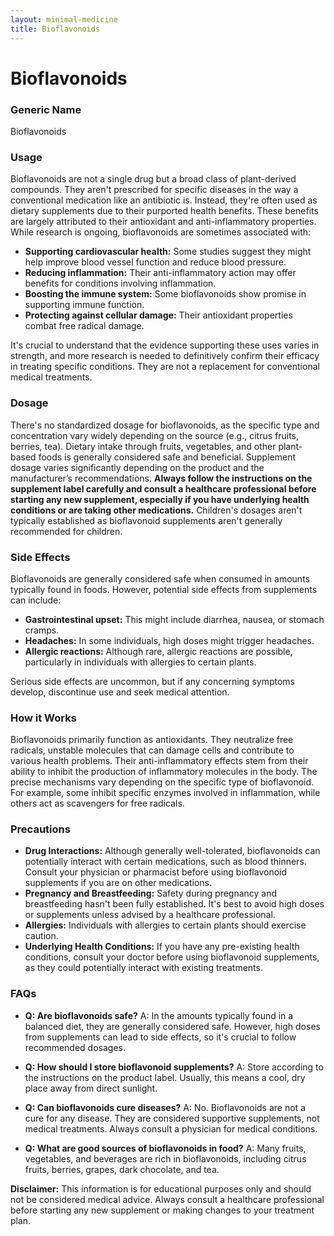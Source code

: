 ```yaml
---
layout: minimal-medicine
title: Bioflavonoids
---
```


# Bioflavonoids
### Generic Name
Bioflavonoids

### Usage

Bioflavonoids are not a single drug but a broad class of plant-derived compounds.  They aren't prescribed for specific diseases in the way a conventional medication like an antibiotic is. Instead, they're often used as dietary supplements due to their purported health benefits.  These benefits are largely attributed to their antioxidant and anti-inflammatory properties.  While research is ongoing, bioflavonoids are sometimes associated with:

* **Supporting cardiovascular health:** Some studies suggest they might help improve blood vessel function and reduce blood pressure.
* **Reducing inflammation:** Their anti-inflammatory action may offer benefits for conditions involving inflammation.
* **Boosting the immune system:** Some bioflavonoids show promise in supporting immune function.
* **Protecting against cellular damage:** Their antioxidant properties combat free radical damage.

It's crucial to understand that the evidence supporting these uses varies in strength, and more research is needed to definitively confirm their efficacy in treating specific conditions. They are not a replacement for conventional medical treatments.


### Dosage

There's no standardized dosage for bioflavonoids, as the specific type and concentration vary widely depending on the source (e.g., citrus fruits, berries, tea).  Dietary intake through fruits, vegetables, and other plant-based foods is generally considered safe and beneficial.  Supplement dosage varies significantly depending on the product and the manufacturer’s recommendations.  **Always follow the instructions on the supplement label carefully and consult a healthcare professional before starting any new supplement, especially if you have underlying health conditions or are taking other medications.**  Children's dosages aren't typically established as bioflavonoid supplements aren't generally recommended for children.


### Side Effects

Bioflavonoids are generally considered safe when consumed in amounts typically found in foods.  However, potential side effects from supplements can include:

* **Gastrointestinal upset:**  This might include diarrhea, nausea, or stomach cramps.
* **Headaches:** In some individuals, high doses might trigger headaches.
* **Allergic reactions:**  Although rare, allergic reactions are possible, particularly in individuals with allergies to certain plants.

Serious side effects are uncommon, but if any concerning symptoms develop, discontinue use and seek medical attention.


### How it Works

Bioflavonoids primarily function as antioxidants.  They neutralize free radicals, unstable molecules that can damage cells and contribute to various health problems.  Their anti-inflammatory effects stem from their ability to inhibit the production of inflammatory molecules in the body.  The precise mechanisms vary depending on the specific type of bioflavonoid.  For example, some inhibit specific enzymes involved in inflammation, while others act as scavengers for free radicals.


### Precautions

* **Drug Interactions:** Although generally well-tolerated, bioflavonoids can potentially interact with certain medications, such as blood thinners.  Consult your physician or pharmacist before using bioflavonoid supplements if you are on other medications.
* **Pregnancy and Breastfeeding:**  Safety during pregnancy and breastfeeding hasn't been fully established.  It's best to avoid high doses or supplements unless advised by a healthcare professional.
* **Allergies:** Individuals with allergies to certain plants should exercise caution.
* **Underlying Health Conditions:**  If you have any pre-existing health conditions, consult your doctor before using bioflavonoid supplements, as they could potentially interact with existing treatments.

### FAQs

* **Q: Are bioflavonoids safe?**  A:  In the amounts typically found in a balanced diet, they are generally considered safe. However, high doses from supplements can lead to side effects, so it's crucial to follow recommended dosages.

* **Q: How should I store bioflavonoid supplements?**  A: Store according to the instructions on the product label. Usually, this means a cool, dry place away from direct sunlight.

* **Q:  Can bioflavonoids cure diseases?** A: No. Bioflavonoids are not a cure for any disease. They are considered supportive supplements, not medical treatments.  Always consult a physician for medical conditions.

* **Q: What are good sources of bioflavonoids in food?** A:  Many fruits, vegetables, and beverages are rich in bioflavonoids, including citrus fruits, berries, grapes, dark chocolate, and tea.


**Disclaimer:**  This information is for educational purposes only and should not be considered medical advice.  Always consult a healthcare professional before starting any new supplement or making changes to your treatment plan.
